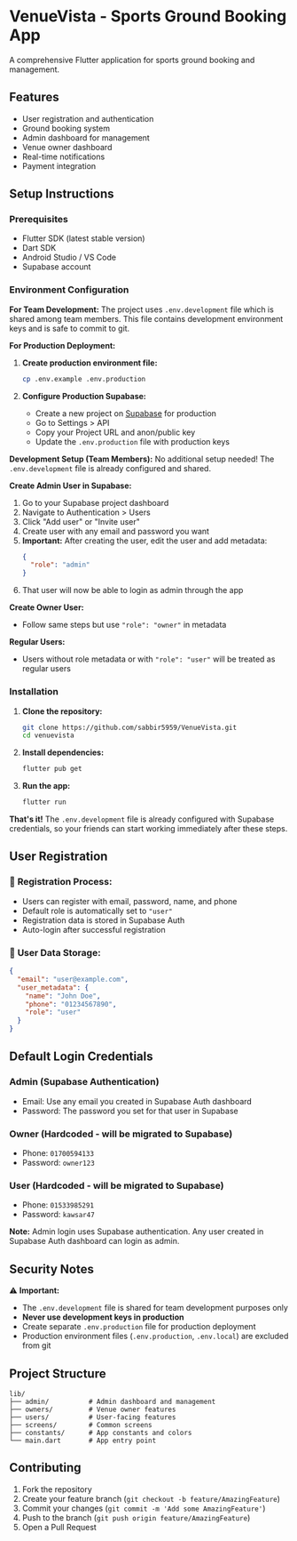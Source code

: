 # VenueVista - Sports Ground Booking App

A comprehensive Flutter application for sports ground booking and management.

## Features
- User registration and authentication
- Ground booking system
- Admin dashboard for management
- Venue owner dashboard
- Real-time notifications
- Payment integration

## Setup Instructions

### Prerequisites
- Flutter SDK (latest stable version)
- Dart SDK
- Android Studio / VS Code
- Supabase account

### Environment Configuration

**For Team Development:**
The project uses `.env.development` file which is shared among team members. This file contains development environment keys and is safe to commit to git.

**For Production Deployment:**
1. **Create production environment file:**
   ```bash
   cp .env.example .env.production
   ```

2. **Configure Production Supabase:**
   - Create a new project on [Supabase](https://supabase.com) for production
   - Go to Settings > API
   - Copy your Project URL and anon/public key
   - Update the `.env.production` file with production keys

**Development Setup (Team Members):**
No additional setup needed! The `.env.development` file is already configured and shared.

**Create Admin User in Supabase:**
1. Go to your Supabase project dashboard
2. Navigate to Authentication > Users
3. Click "Add user" or "Invite user"
4. Create user with any email and password you want
5. **Important:** After creating the user, edit the user and add metadata:
   ```json
   {
     "role": "admin"
   }
   ```
6. That user will now be able to login as admin through the app

**Create Owner User:**
- Follow same steps but use `"role": "owner"` in metadata

**Regular Users:**
- Users without role metadata or with `"role": "user"` will be treated as regular users

### Installation

1. **Clone the repository:**
   ```bash
   git clone https://github.com/sabbir5959/VenueVista.git
   cd venuevista
   ```

2. **Install dependencies:**
   ```bash
   flutter pub get
   ```

3. **Run the app:**
   ```bash
   flutter run
   ```

**That's it!** The `.env.development` file is already configured with Supabase credentials, so your friends can start working immediately after these steps.

## User Registration

### 📝 **Registration Process:**
- Users can register with email, password, name, and phone
- Default role is automatically set to `"user"`
- Registration data is stored in Supabase Auth
- Auto-login after successful registration

### 🔐 **User Data Storage:**
```json
{
  "email": "user@example.com",
  "user_metadata": {
    "name": "John Doe",
    "phone": "01234567890", 
    "role": "user"
  }
}
```

## Default Login Credentials

### Admin (Supabase Authentication)
- Email: Use any email you created in Supabase Auth dashboard
- Password: The password you set for that user in Supabase

### Owner (Hardcoded - will be migrated to Supabase)
- Phone: `01700594133`
- Password: `owner123`

### User (Hardcoded - will be migrated to Supabase)
- Phone: `01533985291`
- Password: `kawsar47`

**Note:** Admin login uses Supabase authentication. Any user created in Supabase Auth dashboard can login as admin.

## Security Notes

⚠️ **Important:** 
- The `.env.development` file is shared for team development purposes only
- **Never use development keys in production**
- Create separate `.env.production` file for production deployment
- Production environment files (`.env.production`, `.env.local`) are excluded from git

## Project Structure

```
lib/
├── admin/          # Admin dashboard and management
├── owners/         # Venue owner features
├── users/          # User-facing features
├── screens/        # Common screens
├── constants/      # App constants and colors
└── main.dart       # App entry point
```

## Contributing

1. Fork the repository
2. Create your feature branch (`git checkout -b feature/AmazingFeature`)
3. Commit your changes (`git commit -m 'Add some AmazingFeature'`)
4. Push to the branch (`git push origin feature/AmazingFeature`)
5. Open a Pull Request